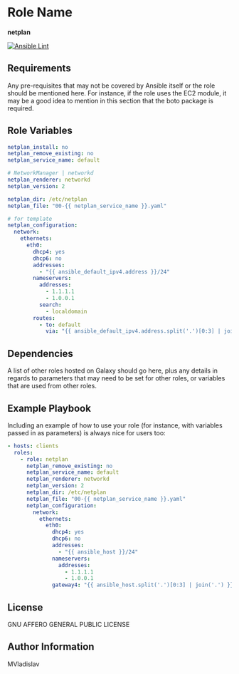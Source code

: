 # Role Name

**netplan**

[![Ansible Lint](https://github.com/MVladislav/ansible-netplan/actions/workflows/ansible-lint.yml/badge.svg)](https://github.com/MVladislav/ansible-netplan/actions/workflows/ansible-lint.yml)

## Requirements

Any pre-requisites that may not be covered by Ansible itself or the role should be mentioned here. For instance, if the role uses the EC2 module, it may be a good idea to mention in this section that the boto package is required.

## Role Variables

```yml
netplan_install: no
netplan_remove_existing: no
netplan_service_name: default

# NetworkManager | networkd
netplan_renderer: networkd
netplan_version: 2

netplan_dir: /etc/netplan
netplan_file: "00-{{ netplan_service_name }}.yaml"

# for template
netplan_configuration:
  network:
    ethernets:
      eth0:
        dhcp4: yes
        dhcp6: no
        addresses:
          - "{{ ansible_default_ipv4.address }}/24"
        nameservers:
          addresses:
            - 1.1.1.1
            - 1.0.0.1
          search:
            - localdomain
        routes:
          - to: default
            via: "{{ ansible_default_ipv4.address.split('.')[0:3] | join('.') }}.1"
```

## Dependencies

A list of other roles hosted on Galaxy should go here, plus any details in regards to parameters that may need to be set for other roles, or variables that are used from other roles.

## Example Playbook

Including an example of how to use your role (for instance, with variables passed in as parameters) is always nice for users too:

```yml
- hosts: clients
  roles:
    - role: netplan
      netplan_remove_existing: no
      netplan_service_name: default
      netplan_renderer: networkd
      netplan_version: 2
      netplan_dir: /etc/netplan
      netplan_file: "00-{{ netplan_service_name }}.yaml"
      netplan_configuration:
        network:
          ethernets:
            eth0:
              dhcp4: yes
              dhcp6: no
              addresses:
                - "{{ ansible_host }}/24"
              nameservers:
                addresses:
                  - 1.1.1.1
                  - 1.0.0.1
              gateway4: "{{ ansible_host.split('.')[0:3] | join('.') }}.1"
```

## License

GNU AFFERO GENERAL PUBLIC LICENSE

## Author Information

MVladislav
